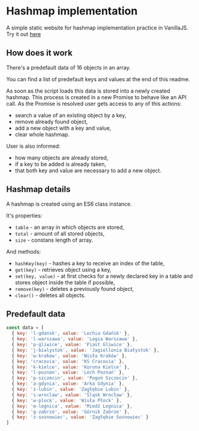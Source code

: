 # Hashmap implementation

A simple static website for hashmap implementation practice in VanillaJS.
Try it out [here](https://bartewicz.github.io/hashmap-exercise/)

## How does it work

There's a predefault data of 16 objects in an array.

You can find a list of predefault keys and values at the end of this readme.

As soon as the script loads this data is stored into a newly created hashmap. This process is created in a new Promise to behave like an API call. As the Promise is resolved user gets access to any of this actions:

- search a value of an existing object by a key,
- remove already found object,
- add a new object with a key and value,
- clear whole hashmap.

User is also informed:

- how many objects are already stored,
- if a key to be added is already taken,
- that both key and value are necessary to add a new object.

## Hashmap details

A hashmap is created using an ES6 class instance.

It's properties:

- `table` - an array in which objects are stored,
- `total` - amount of all stored objects,
- `size` - constans length of array.

And methods:

- `hashKey(key)` - hashes a key to receive an index of the table,
- `get(key)` - retrieves object using a key,
- `set(key, value)` - at first checks for a newly declared key in a table and stores object inside the table if possible,
- `remove(key)` - deletes a previously found object,
- `clear()` - deletes all objects.

## Predefault data

```js
const data = [
  { key: 'l-gdansk', value: 'Lechia Gdańsk' },
  { key: 'l-warszawa', value: 'Legia Warszawa' },
  { key: 'p-gliwice', value: 'Piast Gliwice' },
  { key: 'j-bialystok', value: 'Jagiellonia Białystok' },
  { key: 'w-krakow', value: 'Wisła Kraków' },
  { key: 'cracovia', value: 'KS Cracovia' },
  { key: 'k-kielce', value: 'Korona Kielce' },
  { key: 'l-poznan', value: 'Lech Poznań' },
  { key: 'p-szczecin', value: 'Pogoń Szczecin' },
  { key: 'a-gdynia', value: 'Arka Gdynia' },
  { key: 'z-lubin', value: 'Zagłębie Lubin' },
  { key: 's-wroclaw', value: 'Śląsk Wrocław' },
  { key: 'w-plock', value: 'Wisła Płock' },
  { key: 'm-legnica', value: 'Miedź Legnica' },
  { key: 'g-zabrze', value: 'Górnik Zabrze' },
  { key: 'z-sosnowiec', value: 'Zagłębie Sosnowiec' }
]
```